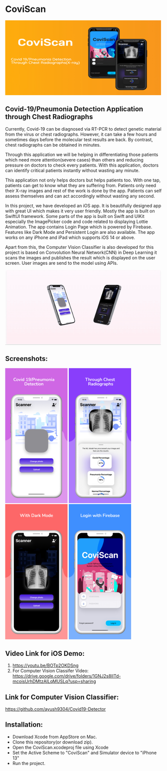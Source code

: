 # CoviScan

<img src="image1 2.jpeg" width="500" height="240"/>

## Covid-19/Pneumonia Detection Application through Chest Radiographs

Currently, Covid-19 can be diagnosed via RT-PCR to detect genetic material from the virus or chest radiographs. However, it can take a few hours and sometimes days before the molecular test results are back. By contrast, chest radiographs can be obtained in minutes. 

Through this application we will be helping in differentiating those patients which need more attention(severe cases) than others and reducing pressure on doctors to check every patients. With this application, doctors can identify critical patients instantly without wasting any minute. 

This application not only helps doctors but helps patients too. With one tap, patients can get to know what they are suffering from. Patients only need their X-ray images and rest of the work is done by the app. Patients can self assess themselves and can act accordingly without wasting any second. 

In this project, we have developed an iOS app. It is beautifully designed app with great UI which makes it very user friendly. Mostly the app is built on SwiftUI framework. Some parts of the app is built on Swift and UIKit especially the ImagePicker code and code related to displaying Lottie Animation. The app contains Login Page which is powered by Firebase. Features like Dark Mode and Persistent Login are also available. The app works on any iPhone and iPad which supports iOS 14 or above. 

Apart from this, the Computer Vision Classifier is also developed for this project is based on Convolution Neural Network(CNN) in Deep Learning it scans the images and publishes the result which is displayed on the user screen. User images are send to the model using APIs. 

<img src="ezgif.com-gif-maker.gif" width="500" height="240"/>

## Screenshots:

<p float="left">
  <img src="/image1.jpeg" width="200" />
  <img src="/image2.jpeg" width="200" />
  <img src="/image3.jpeg" width="200" />
  <img src="/image4.jpeg" width="200" />
</p>

## Video Link for iOS Demo:
1) https://youtu.be/BOTp2OKDSng
2) For Computer Vision Classifer Video: https://drive.google.com/drive/folders/1GNJ2s8IITd-mcoisUrhDMtzAILqMUSLq?usp=sharing

## Link for Computer Vision Classifier:
https://github.com/ayush9304/Covid19-Detector


## Installation:
- Download Xcode from AppStore on Mac. 
- Clone this repository(or download zip). 
- Open the CoviScan.xcodeproj file using Xcode
- Set the Active Scheme to "CoviScan" and Simulator device to "iPhone 13"
- Run the project.
